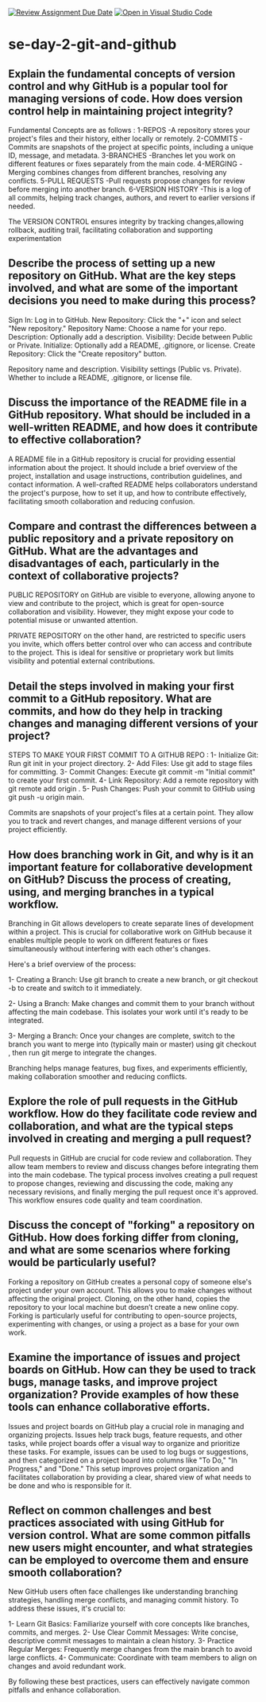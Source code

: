 [![Review Assignment Due Date](https://classroom.github.com/assets/deadline-readme-button-22041afd0340ce965d47ae6ef1cefeee28c7c493a6346c4f15d667ab976d596c.svg)](https://classroom.github.com/a/8wgCKhpZ)
[![Open in Visual Studio Code](https://classroom.github.com/assets/open-in-vscode-2e0aaae1b6195c2367325f4f02e2d04e9abb55f0b24a779b69b11b9e10269abc.svg)](https://classroom.github.com/online_ide?assignment_repo_id=15656203&assignment_repo_type=AssignmentRepo)
# se-day-2-git-and-github
## Explain the fundamental concepts of version control and why GitHub is a popular tool for managing versions of code. How does version control help in maintaining project integrity?
Fundamental Concepts are as follows : 
1-REPOS -A repository stores your project's files and their history, either locally or remotely.
2-COMMITS -Commits are snapshots of the project at specific points, including a unique ID, message, and metadata.
3-BRANCHES -Branches let you work on different features or fixes separately from the main code.
4-MERGING -Merging combines changes from different branches, resolving any conflicts.
5-PULL REQUESTS -Pull requests propose changes for review before merging into another branch.
6-VERSION HISTORY -This is a log of all commits, helping track changes, authors, and revert to earlier versions if needed.

The VERSION CONTROL ensures integrity by tracking changes,allowing rollback, auditing trail, facilitating collaboration and supporting experimentation 
## Describe the process of setting up a new repository on GitHub. What are the key steps involved, and what are some of the important decisions you need to make during this process?
Sign In: Log in to GitHub.
New Repository: Click the "+" icon and select "New repository."
Repository Name: Choose a name for your repo.
Description: Optionally add a description.
Visibility: Decide between Public or Private.
Initialize: Optionally add a README, .gitignore, or license.
Create Repository: Click the "Create repository" button.

Repository name and description.
Visibility settings (Public vs. Private).
Whether to include a README, .gitignore, or license file.
## Discuss the importance of the README file in a GitHub repository. What should be included in a well-written README, and how does it contribute to effective collaboration?
A README file in a GitHub repository is crucial for providing essential information about the project. It should include a brief overview of the project, installation and usage instructions, contribution guidelines, and contact information. A well-crafted README helps collaborators understand the project's purpose, how to set it up, and how to contribute effectively, facilitating smooth collaboration and reducing confusion.

## Compare and contrast the differences between a public repository and a private repository on GitHub. What are the advantages and disadvantages of each, particularly in the context of collaborative projects?
PUBLIC REPOSITORY on GitHub are visible to everyone, allowing anyone to view and contribute to the project, which is great for open-source collaboration and visibility. However, they might expose your code to potential misuse or unwanted attention.

PRIVATE REPOSITORY on the other hand, are restricted to specific users you invite, which offers better control over who can access and contribute to the project. This is ideal for sensitive or proprietary work but limits visibility and potential external contributions.

## Detail the steps involved in making your first commit to a GitHub repository. What are commits, and how do they help in tracking changes and managing different versions of your project?
STEPS TO MAKE YOUR FIRST COMMIT TO A GITHUB REPO : 
1- Initialize Git: Run git init in your project directory.
2- Add Files: Use git add <filename> to stage files for committing.
3- Commit Changes: Execute git commit -m "Initial commit" to create your first commit.
4- Link Repository: Add a remote repository with git remote add origin <repo-URL>.
5- Push Changes: Push your commit to GitHub using git push -u origin main.

Commits are snapshots of your project's files at a certain point. They allow you to track and revert changes, and manage different versions of your project efficiently.

## How does branching work in Git, and why is it an important feature for collaborative development on GitHub? Discuss the process of creating, using, and merging branches in a typical workflow.
Branching in Git allows developers to create separate lines of development within a project. This is crucial for collaborative work on GitHub because it enables multiple people to work on different features or fixes simultaneously without interfering with each other's changes.

Here's a brief overview of the process:

1- Creating a Branch: Use git branch <branch-name> to create a new branch, or git checkout -b <branch-name> to create and switch to it immediately.

2- Using a Branch: Make changes and commit them to your branch without affecting the main codebase. This isolates your work until it's ready to be integrated.

3- Merging a Branch: Once your changes are complete, switch to the branch you want to merge into (typically main or master) using git checkout <branch-name>, then run git merge <feature-branch> to integrate the changes.

Branching helps manage features, bug fixes, and experiments efficiently, making collaboration smoother and reducing conflicts.

## Explore the role of pull requests in the GitHub workflow. How do they facilitate code review and collaboration, and what are the typical steps involved in creating and merging a pull request?
Pull requests in GitHub are crucial for code review and collaboration. They allow team members to review and discuss changes before integrating them into the main codebase. The typical process involves creating a pull request to propose changes, reviewing and discussing the code, making any necessary revisions, and finally merging the pull request once it's approved. This workflow ensures code quality and team coordination.

## Discuss the concept of "forking" a repository on GitHub. How does forking differ from cloning, and what are some scenarios where forking would be particularly useful?
Forking a repository on GitHub creates a personal copy of someone else's project under your own account. This allows you to make changes without affecting the original project. Cloning, on the other hand, copies the repository to your local machine but doesn’t create a new online copy. Forking is particularly useful for contributing to open-source projects, experimenting with changes, or using a project as a base for your own work.

## Examine the importance of issues and project boards on GitHub. How can they be used to track bugs, manage tasks, and improve project organization? Provide examples of how these tools can enhance collaborative efforts.
Issues and project boards on GitHub play a crucial role in managing and organizing projects. Issues help track bugs, feature requests, and other tasks, while project boards offer a visual way to organize and prioritize these tasks. For example, issues can be used to log bugs or suggestions, and then categorized on a project board into columns like "To Do," "In Progress," and "Done." This setup improves project organization and facilitates collaboration by providing a clear, shared view of what needs to be done and who is responsible for it.

## Reflect on common challenges and best practices associated with using GitHub for version control. What are some common pitfalls new users might encounter, and what strategies can be employed to overcome them and ensure smooth collaboration?
New GitHub users often face challenges like understanding branching strategies, handling merge conflicts, and managing commit history. To address these issues, it's crucial to:

1- Learn Git Basics: Familiarize yourself with core concepts like branches, commits, and merges.
2- Use Clear Commit Messages: Write concise, descriptive commit messages to maintain a clean history.
3- Practice Regular Merges: Frequently merge changes from the main branch to avoid large conflicts.
4- Communicate: Coordinate with team members to align on changes and avoid redundant work.

By following these best practices, users can effectively navigate common pitfalls and enhance collaboration.

